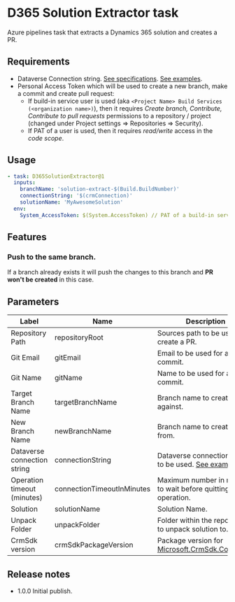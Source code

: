 # D365 Solution Extractor task

Azure pipelines task that extracts a Dynamics 365 solution and creates a PR.


## Requirements

- Dataverse Connection string. 
[See specifications](https://learn.microsoft.com/en-us/powershell/module/microsoft.xrm.tooling.crmconnector.powershell/get-crmconnection?view=pa-ps-latest#-connectionstring).
[See examples](https://learn.microsoft.com/en-us/power-apps/developer/data-platform/xrm-tooling/use-connection-strings-xrm-tooling-connect).
- Personal Access Token which will be used to create a new branch, make a commit and create pull request:
  - If build-in service user is used (aka `<Project Name> Build Services (<organization name>)`),
  then it requires _Create branch, Contribute, Contribute to pull requests_ permissions to a repository / project (changed under Project settings => Repositories => Security).
  - If PAT of a user is used, then it requires _read/write_ access in the _code scope_.

## Usage

```yaml
- task: D365SolutionExtractor@1
  inputs:
    branchName: 'solution-extract-$(Build.BuildNumber)'
    connectionString: '$(crmConnection)'
    solutionName: 'MyAwesomeSolution'
  env:
    System_AccessToken: $(System.AccessToken) // PAT of a build-in service user
```

## Features

### Push to the same branch.
If a branch already exists it will push the changes to this branch and **PR won't be created** in this case.

## Parameters
| Label                       | Name                       | Description                                                                                                                                                                         | Default Value                         |
|-----------------------------|----------------------------|-------------------------------------------------------------------------------------------------------------------------------------------------------------------------------------|---------------------------------------|
| Repository Path             | repositoryRoot             | Sources path to be used to create a PR.                                                                                                                                             | $(Build.SourcesDirectory)             |
| Git Email                   | gitEmail                   | Email to be used for a commit.                                                                                                                                                      | $(Build.RequestedForEmail)            |
| Git Name                    | gitName                    | Name to be used for a commit.                                                                                                                                                       | $(Build.RequestedFor)                 |
| Target Branch Name          | targetBranchName           | Branch name to create a PR against.                                                                                                                                                 | main                                  |
| New Branch Name             | newBranchName              | Branch name to create a PR from.                                                                                                                                                    | solution-extract-$(Build.BuildNumber) |
| Dataverse connection string | connectionString           | Dataverse connection string to be used. [See examples](https://learn.microsoft.com/en-us/power-apps/developer/data-platform/xrm-tooling/use-connection-strings-xrm-tooling-connect) |                                       |
| Operation timeout (minutes) | connectionTimeoutInMinutes | Maximum number in minutes to wait before quitting the operation.                                                                                                                    | 20                                    |
| Solution                    | solutionName               | Solution Name.                                                                                                                                                                      |                                       |
| Unpack Folder               | unpackFolder               | Folder within the repository to unpack solution to.                                                                                                                                 | Solution                              |
| CrmSdk version              | crmSdkPackageVersion       | Package version for [Microsoft.CrmSdk.CoreTools](https://www.nuget.org/packages/Microsoft.CrmSdk.CoreTools/).                                                                       | 9.1.0.115                             |

## Release notes
- 1.0.0 Initial publish.